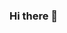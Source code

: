 ### Hi there 👋

<!--
**yopse/yopse** is a ✨ _special_ ✨ repository because its `README.md` (this file) appears on your GitHub profile.


##I am archish, a frontend developer. I am experienced in developing pixel-perfect, fast, and scalable web applications using HTML, CSS, Javascript, and React.
